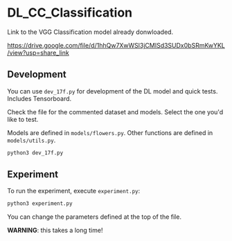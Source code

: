 # DL_CC_Classification


Link to the VGG Classification model already donwloaded.

https://drive.google.com/file/d/1hhQw7XwWSl3jCMISd3SUDx0bSRmKwYKL/view?usp=share_link


## Development

You can use `dev_17f.py` for development of the DL model and quick tests. Includes Tensorboard.

Check the file for the commented dataset and models. Select the one you'd like to test.

Models are defined in `models/flowers.py`. Other functions are defined in `models/utils.py`.

```sh
python3 dev_17f.py
```

## Experiment

To run the experiment, execute `experiment.py`:

```sh
python3 experiment.py
```

You can change the parameters defined at the top of the file.

**WARNING**: this takes a long time!
